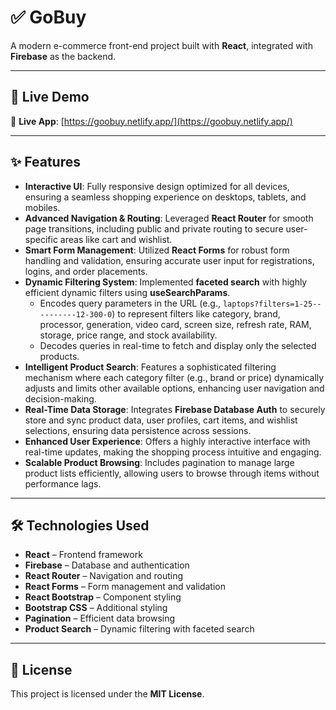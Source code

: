 # ✅ GoBuy

A modern e-commerce front-end project built with **React**, integrated with **Firebase** as the backend.

---

## 🚀 Live Demo

🔗 **Live App**: [https://goobuy.netlify.app/](https://goobuy.netlify.app/)

---

## ✨ Features

- **Interactive UI**: Fully responsive design optimized for all devices, ensuring a seamless shopping experience on desktops, tablets, and mobiles.
- **Advanced Navigation & Routing**: Leveraged **React Router** for smooth page transitions, including public and private routing to secure user-specific areas like cart and wishlist.
- **Smart Form Management**: Utilized **React Forms** for robust form handling and validation, ensuring accurate user input for registrations, logins, and order placements.
- **Dynamic Filtering System**: Implemented **faceted search** with highly efficient dynamic filters using **useSearchParams**.
  - Encodes query parameters in the URL (e.g., `laptops?filters=1-25----------12-300-0`) to represent filters like category, brand, processor, generation, video card, screen size, refresh rate, RAM, storage, price range, and stock availability.
  - Decodes queries in real-time to fetch and display only the selected products.
- **Intelligent Product Search**: Features a sophisticated filtering mechanism where each category filter (e.g., brand or price) dynamically adjusts and limits other available options, enhancing user navigation and decision-making.
- **Real-Time Data Storage**: Integrates **Firebase Database Auth** to securely store and sync product data, user profiles, cart items, and wishlist selections, ensuring data persistence across sessions.
- **Enhanced User Experience**: Offers a highly interactive interface with real-time updates, making the shopping process intuitive and engaging.
- **Scalable Product Browsing**: Includes pagination to manage large product lists efficiently, allowing users to browse through items without performance lags.

---

## 🛠️ Technologies Used

- **React** – Frontend framework
- **Firebase** – Database and authentication
- **React Router** – Navigation and routing
- **React Forms** – Form management and validation
- **React Bootstrap** – Component styling
- **Bootstrap CSS** – Additional styling
- **Pagination** – Efficient data browsing
- **Product Search** – Dynamic filtering with faceted search

---

## 📜 License

This project is licensed under the **MIT License**.

